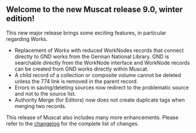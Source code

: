 ## Welcome to the new Muscat release 9.0, winter edition!

This new major release brings some exciting features, in particular regarding Works.

* Replacement of Works with reduced WorkNodes records that connect directly to GND works from the German National Library. GND is searchable directly from the WorkNode interface and WorkNode records can be created from GND works directly within Muscat.
* A child record of a collection or composite volume cannot be deleted unless the 774 link is removed in the parent record.
* Errors in saving/deleting sources now redirect to the problematic source and not to the source list.
* Authority Merge (for Editors) now does not create duplicate tags when merging two records.


This release of Muscat also includes many more enhancements. Please refer to the [changelog](https://github.com/rism-ch/muscat/blob/master/CHANGELOG) for the complete list of changes.
